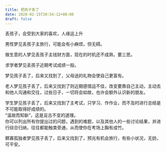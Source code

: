 ```yaml
---
title: 把孩子丢了
date: 2020-02-15T20:54:12+08:00
draft: false
---
```


丢孩子，会受到大家的喜欢，人缘运上升


男性梦见丢孩子主旅行，可能会有小麻烦，但无碍。<br>



做生意的人梦见丢孩子主钱财方面，现在的时机还不成熟，要三思。<br>



求学者梦见丢孩子近期考试成绩一般。<br>



梦见孩子丢了，后来又找到了，父母送的礼物会使自己更富有。<br>



老人梦见孩子丢了，后来又找到了则近期感情运不佳，改变要靠自己主动，主动去和他人沟通和交往，过些日子，一切将会如故，也许会额外认识新的朋友。<br>



学生梦见孩子丢了，后来又找到了主考试，只学习、作作业，而不及时进行总结是不可能取得好成绩的。<br>
“温故而知新”，这是亘古不变的道理。<br>
你可以列出所有你提出过的问题，遇到的难题，以及其他人的一些讨论结果，并进行综合归纳，往往都能触类旁通，从而使你在考场上胸有成竹。<br>



鳏寡孤独者梦见孩子丢了，后来又找到了，预兆有机会旅行，有些小状况，无妨，可平安。<br>

